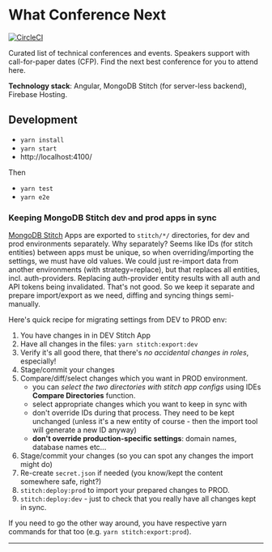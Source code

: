# What Conference Next
[![CircleCI](https://circleci.com/gh/ryzy/what-conference-next.svg?style=svg)](https://circleci.com/gh/ryzy/what-conference-next)

Curated list of technical conferences and events. 
Speakers support with call-for-paper dates (CFP). 
Find the next best conference for you to attend here.

**Technology stack**: Angular, MongoDB Stitch (for server-less backend),
Firebase Hosting.

## Development

* `yarn install`
* `yarn start`
* http://localhost:4100/

Then
* `yarn test`
* `yarn e2e`

### Keeping MongoDB Stitch dev and prod apps in sync

[MongoDB Stitch](https://docs.mongodb.com/stitch/) Apps are exported 
to `stitch/*/` directories, for dev and prod environments separately. 
Why separately? Seems like IDs (for stitch entities) 
between apps must be unique, so when overriding/importing
the settings, we must have old values. We could just re-import data
from another environments (with strategy=replace), but that replaces
all entities, incl. auth-providers. Replacing auth-provider entity
results with all auth and API tokens being invalidated. That's not good.
So we keep it separate and prepare import/export as we need, diffing
and syncing things semi-manually.

Here's quick recipe for migrating settings from DEV to PROD env:

1. You have changes in in DEV Stitch App
2. Have all changes in the files: `yarn stitch:export:dev`
3. Verify it's all good there, that there's _no accidental
   changes in roles_, especially!
4. Stage/commit your changes
3. Compare/diff/select changes which you want in PROD environment.
   * you can *select the two directories with stitch app configs*
     using IDEs **Compare Directories** function.
   * select appropriate changes which you want to keep in sync
     with
   * don't override IDs during that process. They need to be kept
     unchanged (unless it's a new entity of course - then the
     import tool will generate a new ID anyway)
   * **don't override production-specific settings**: domain names,
     database names etc...
4. Stage/commit your changes (so you can spot any changes the import
   might do)
5. Re-create `secret.json` if needed (you know/kept the content
   somewhere safe, right?)
6. `stitch:deploy:prod` to import your prepared changes to PROD.
7. `stitch:deploy:dev` - just to check that you really have all
   changes kept in sync.

If you need to go the other way around, you have respective
yarn commands for that too (e.g. `yarn stitch:export:prod`).

---
